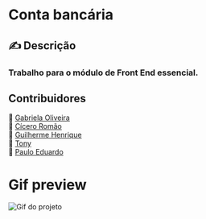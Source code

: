 # Conta bancária

## ✍ Descrição
### Trabalho para o módulo de Front End essencial.

## Contribuidores
:woman: <a href="https://github.com/Gabriela-Oliveira">Gabriela Oliveira</a></br>
:boy: <a href="https://github.com/ciceromngr">Cícero Romão </a></br>
:boy: <a href="https://github.com/BrGUILHERMEHenrique">Guilherme Henrique </a></br>
:boy: <a href="https://github.com/TonyMEsteves">Tony</a></br>
:boy: <a href="https://github.com/PauloDudu">Paulo Eduardo</a></br>

# Gif preview

![Gif do projeto](https://github.com/BrGUILHERMEHenrique/frontend-serratec-page/blob/master/img/Mygif1.0.gif)

